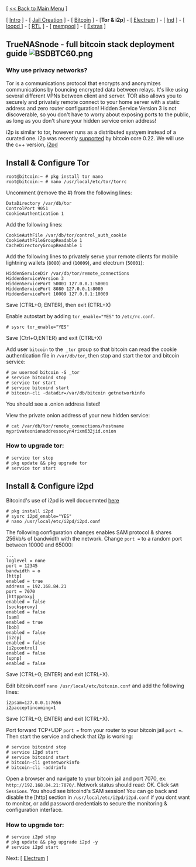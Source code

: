 [ [<< Back to Main Menu](https://github.com/seth586/guides/blob/master/README.md) ]

[ [Intro](README.md) ] - [ [Jail Creation](freenas_1_jail_creation.md) ] - [ [Bitcoin](freenas_2_bitcoin.md) ] - [**Tor & i2p**] - [ [Electrum](freenas_4_electrum.md) ] - [ [lnd](freenas_5_lnd.md) ] - [ [loopd ](freenas_5a_loopd.md)] - [ [RTL](freenas_6_rtl.md) ] - [ [mempool](freenas_8_mempool.md) ] - [ [Extras](extras.md) ]

## TrueNASnode - full bitcoin stack deployment guide ![BSDBTC60.png](images/BSDBTC60.png)

### Why use privacy networks?

Tor is a communications protocol that encrypts and anonymizes communications by bouncing encrypted data between relays. It's like using several different VPNs between client and server. TOR also allows you to securely and privately remote connect to your home server with a static address and zero router configuration! Hidden Service Version 3 is not discoverable, so you don't have to worry about exposing ports to the public, as long as you don't share your hidden service onion address!

i2p is similar to tor, however runs as a distributed systyem instead of a curated one. i2p was recently [supported](https://i2pd.readthedocs.io/en/latest/user-guide/FAQ/#how-is-i2p-different-from-tor) by bitcoin core 0.22. We will use the c++ version, [i2pd](https://www.freshports.org/security/i2pd/)

## Install & Configure Tor
```
root@bitcoin:~ # pkg install tor nano
root@bitcoin:~ # nano /usr/local/etc/tor/torrc
```
Uncomment (remove the #) from the following lines:
```
DataDirectory /var/db/tor
ControlPort 9051
CookieAuthentication 1
```
Add the following lines:
```
CookieAuthFile /var/db/tor/control_auth_cookie
CookieAuthFileGroupReadable 1
CacheDirectoryGroupReadable 1
```

Add the following lines to privately serve your remote clients for mobile lightning wallets (`8080`) and (`10009`), and electrum (`50001`):

```
HiddenServiceDir /var/db/tor/remote_connections
HiddenServiceVersion 3
HiddenServicePort 50001 127.0.0.1:50001
HiddenServicePort 8080 127.0.0.1:8080
HiddenServicePort 10009 127.0.0.1:10009
```
Save (CTRL+O, ENTER), then exit (CTRL+X)

Enable autostart by adding `tor_enable="YES"` to `/etc/rc.conf`.
```
# sysrc tor_enable="YES"
```
Save (Ctrl+O,ENTER) and exit (CTRL+X)

Add user `bitcoin` to the` _tor` group so that bitcoin can read the cookie authentication file in `/var/db/tor`, then stop and start the tor and bitcoin service:
```
# pw usermod bitcoin -G _tor
# service bitcoind stop
# service tor start
# service bitcoind start
# bitcoin-cli -datadir=/var/db/bitcoin getnetworkinfo
```
You should see a .onion address listed!

View the private onion address of your new hidden service:
```
# cat /var/db/tor/remote_connections/hostname
myprivateonionaddressocyn4rixm632jid.onion
```

### How to upgrade tor:
```
# service tor stop
# pkg update && pkg upgrade tor
# service tor start
```

## Install & Configure i2pd

Bitcoind's use of i2pd is well docuemnted [here](https://github.com/bitcoin/bitcoin/blob/master/doc/i2p.md)
```
# pkg install i2pd
# sysrc i2pd_enable="YES"
# nano /usr/local/etc/i2pd/i2pd.conf
```
The following configuration changes enables SAM protocol & shares 256kb/s of bandwidth with the network. Change `port =` to a random port between 10000 and 65000:
```
...
loglevel = none
port = 12345
bandwidth = o
[http]
enabled = true
address = 192.168.84.21
port = 7070
[httpproxy]
enabled = false
[socksproxy]
enabled = false
[sam]
enabled = true
[bob]
enabled = false
[i2cp]
enabled = false
[i2pcontrol]
enabled = false
[upnp]
enabled = false
```
Save (CTRL+O, ENTER) and exit (CTRL+X). 

Edit bitcoin.conf `nano /usr/local/etc/bitcoin.conf` and add the following lines:

```
i2psam=127.0.0.1:7656
i2pacceptincoming=1
```
Save (CTRL+O, ENTER) and exit (CTRL+X). 

Port forward TCP+UDP `port =` from your router to your bitcoin jail `port =`. Then start the service and check that i2p is working:
```
# service bitcoind stop
# service i2pd start
# service bitcoind start
# bitcoin-cli getnetworkinfo
# bitcoin-cli -addrinfo
```
Open a browser and navigate to your bitcoin jail and port 7070, ex: `http://192.168.84.21:7070/`. Network status should read: OK. Click `SAM Sessions`. You shoud see bitcoind's SAM session! You can go back and disable the [http] section in `/usr/local/etc/i2pd/i2pd.conf` if you dont want to monitor, or add password credentials to secure the monitoring & configuration interface.

### How to upgrade tor:
```
# service i2pd stop
# pkg update && pkg upgrade i2pd -y
# service i2pd start
```

Next: [ [Electrum](freenas_4_electrum.md) ]
